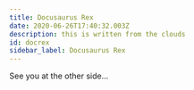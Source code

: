 ```yaml
---
title: Docusaurus Rex
date: 2020-06-26T17:40:32.003Z
description: this is written from the clouds
id: docrex
sidebar_label: Docusaurus Rex
---
```

See you at the other side...